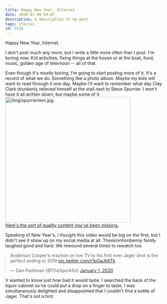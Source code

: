 ```yaml
---
title: Happy New Year, Internet
date: 2020-01-09 09:07
description: A description of my post.
tags: stories
id: 2228
---
```

Happy New Year, Internet.

I don't post much any more, but I write a little more often than I post.  I'm boring now.  Kid activities, fixing things at the house or at the boat, food, music, golden age of television -- all of that.

Even though it's mostly boring, I'm going to start posting more of it.  It's a record of what we do.  Something like a photo album.  Maybe my kids will want to read through it one day.  Maybe I'll want to remember what day Clay Clark drunkenly relieved himself at the stall next to Steve Spurrier.  I won't have it all written down, but maybe some of it.
<span class="spanEndPreview">&nbsp;</span>
<a class="lightview centered" href="/img/spurriertext.jpg" data-lightview-caption="Here's the sort of quality content you've been missing." data-lightview-group="group1"><img src="/img/spurriertext.jpg" alt="/img/spurriertext.jpg" width="400px"><br><span class="caption">Here's the sort of quality content you've been missing.</span></a>

Speaking of New Year's, I thought this video would be big on the first, but I didn't see it show up on my social media at all.  Theskinnhonbenny family laughed good and hard.  We rewound several times to rewatch too.

<blockquote class="twitter-tweet" style="margin-left:auto; margin-right:auto"><p lang="en" dir="ltr">Anderson Cooper’s reaction on live TV to his first ever Jager shot is the perfect ending to 2019 <a href="https://t.co/r1pGaJk6Tk">pic.twitter.com/r1pGaJk6Tk</a></p>&mdash; Dan Pashman (@TheSporkful) <a href="https://twitter.com/TheSporkful/status/1212238450402967553?ref_src=twsrc%5Etfw">January 1, 2020</a></blockquote> <script async src="https://platform.twitter.com/widgets.js" charset="utf-8"></script>

V wanted to know just how bad it would taste.  I searched the back of the liquor cabinet so he could put a drop on a finger to taste.  I was simultaneously delighted and disappointed that I couldn't find a bottle of Jager.  That's not a hint.

